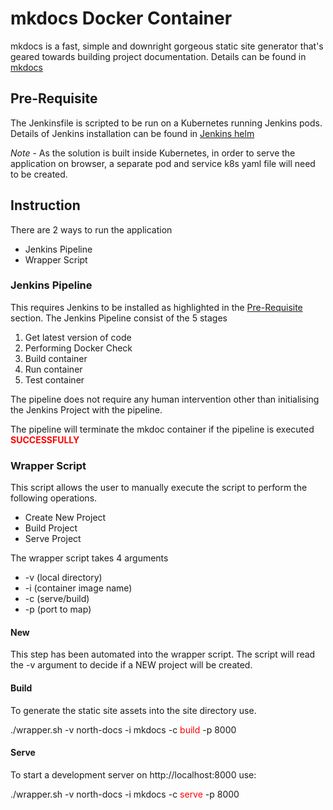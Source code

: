 # mkdocs Docker Container

mkdocs is a fast, simple and downright gorgeous static site generator that's geared towards building project documentation. Details can be found in [mkdocs](https://www.mkdocs.org/)


## Pre-Requisite

The Jenkinsfile is scripted to be run on a Kubernetes running Jenkins pods. Details of Jenkins installation can be found in [Jenkins helm](https://github.com/helm/charts/tree/master/stable/jenkins)


*Note* - As the solution is built inside Kubernetes, in order to serve the application on browser, a separate pod and service k8s yaml file will need to be created.


## Instruction

There are 2 ways to run the application
- Jenkins Pipeline
- Wrapper Script



### Jenkins Pipeline

This requires Jenkins to be installed as highlighted in the [Pre-Requisite](#Pre-Requisite) section. The Jenkins Pipeline consist of the 5 stages

1. Get latest version of code
2. Performing Docker Check
3. Build container
3. Run container
4. Test container

The pipeline does not require any human intervention other than initialising the Jenkins Project with the pipeline.

The pipeline will terminate the mkdoc container if the pipeline is executed <span style="color:red">**SUCCESSFULLY**</span>


### Wrapper Script

This script allows the user to manually execute the script to perform the following operations.
- Create New Project
- Build Project
- Serve Project

The wrapper script takes 4 arguments
- -v (local directory) 
- -i (container image name) 
- -c (serve/build) 
- -p (port to map)

#### New

This step has been automated into the wrapper script. The script will read the -v argument to decide if a NEW project will be created. 


#### Build
To generate the static site assets into the site directory use. 

./wrapper.sh -v north-docs -i mkdocs -c <span style="color:red">build</span> -p 8000

#### Serve
To start a development server on http://localhost:8000 use:

 ./wrapper.sh -v north-docs -i mkdocs -c <span style="color:red">serve</span> -p 8000

